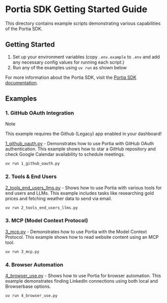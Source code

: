 # Portia SDK Getting Started Guide

This directory contains example scripts demonstrating various capabilities of the Portia SDK.

## Getting Started

1. Set up your environment variables (copy `.env.example` to `.env` and add any necessary config values for running each script.)
2. Run any of the examples using `uv run` as shown below

For more information about the Portia SDK, visit the [Portia SDK documentation](https://docs.portialabs.ai).

## Examples

### 1. GitHub OAuth Integration

> [!NOTE]
> This example requires the Github (Legacy) app enabled in your dashboard!


[1_github_oauth.py](./1_github_oauth.py) - Demonstrates how to use Portia with GitHub OAuth authentication. This example shows how to star a GitHub repository and check Google Calendar availability to schedule meetings.

```bash
uv run 1_github_oauth.py
```

### 2. Tools & End Users

[2_tools_end_users_llms.py](./2_tools_end_users_llms.py) - Shows how to use Portia with various tools for end users and LLMs. This example includes tasks like researching gold prices and fetching weather data to send via email.

```bash
uv run 2_tools_end_users_llms.py
```

### 3. MCP (Model Context Protocol)

[3_mcp.py](./3_mcp.py) - Demonstrates how to use Portia with the Model Context Protocol. This example shows how to read website content using an MCP tool.

```bash
uv run 3_mcp.py
```

### 4. Browser Automation

[4_browser_use.py](./4_browser_use.py) - Shows how to use Portia for browser automation. This example demonstrates finding LinkedIn connections using both local and Browserbase options.

```bash
uv run 4_browser_use.py
```
